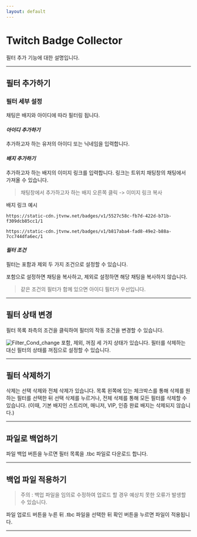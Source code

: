 ```yaml
---
layout: default
---
```


# Twitch Badge Collector

필터 추가 기능에 대한 설명입니다.

***

## **필터 추가하기**

### 필터 세부 설정

채팅은 배지와 아이디에 따라 필터링 됩니다.

#### *아이디 추가하기*

추가하고자 하는 유저의 아이디 또는 닉네임을 입력합니다.

#### *배지 추가하기*

추가하고자 하는 배지의 이미지 링크를 입력합니다.
링크는 트위치 채팅창의 채팅에서 가져올 수 있습니다.

> 채팅창에서 추가하고자 하는 배지 오른쪽 클릭 -> 이미지 링크 복사

배지 링크 예시
```
https://static-cdn.jtvnw.net/badges/v1/5527c58c-fb7d-422d-b71b-f309dcb85cc1/1

https://static-cdn.jtvnw.net/badges/v1/b817aba4-fad8-49e2-b88a-7cc744dfa6ec/1
```


#### *필터 조건*

필터는 포함과 제외 두 가지 조건으로 설정할 수 있습니다.

포함으로 설정하면 채팅을 복사하고, 제외로 설정하면 해당 채팅을 복사하지 않습니다.

> 같은 조건의 필터가 함께 있으면 아이디 필터가 우선입니다.

***

## **필터 상태 변경**

필터 목록 좌측의 조건을 클릭하여 필터의 작동 조건을 변경할 수 있습니다.

![Filter_Cond_change](../../../screenshot/ko/filter_cond_change.webp)
포함, 제외, 꺼짐 세 가지 상태가 있습니다. 필터를 삭제하는 대신 필터의 상태를 꺼짐으로 설정할 수 있습니다.

***

## **필터 삭제하기**

삭제는 선택 삭제와 전체 삭제가 있습니다. 목록 왼쪽에 있는 체크박스를 통해 삭제를 원하는 필터를 선택한 뒤 선택 삭제를 누르거나, 전체 삭제를 통해 모든 필터를 삭제할 수 있습니다. (이때, 기본 배지인 스트리머, 매니저, VIP, 인증 완료 배지는 삭제되지 않습니다.)

***

## **파일로 백업하기**

파일 백업 버튼을 누르면 필터 목록을 .tbc 파일로 다운로드 합니다.

***

## **백업 파일 적용하기**

> 주의 : 백업 파일을 임의로 수정하여 업로드 할 경우 예상치 못한 오류가 발생할 수 있습니다.

파일 업로드 버튼을 누른 뒤 .tbc 파일을 선택한 뒤 확인 버튼을 누르면 파일이 적용됩니다.

***